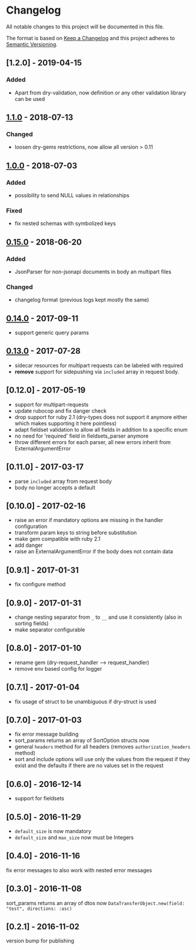 # Changelog
All notable changes to this project will be documented in this file.

The format is based on [Keep a Changelog](http://keepachangelog.com/en/1.0.0/)
and this project adheres to [Semantic Versioning](http://semver.org/spec/v2.0.0.html).

## [1.2.0] - 2019-04-15
### Added
- Apart from dry-validation, now definition or any other validation library can be used

## [1.1.0] - 2018-07-13
### Changed
- loosen dry-gems restrictions, now allow all version > 0.11

## [1.0.0] - 2018-07-03
### Added
- possibility to send NULL values in relationships

### Fixed
- fix nested schemas with symbolized keys

## [0.15.0] - 2018-06-20
### Added
- JsonParser for non-jsonapi documents in body an multipart files

### Changed
- changelog format (previous logs kept mostly the same)

## [0.14.0] - 2017-09-11

- support generic query params

## [0.13.0] - 2017-07-28

- sidecar resources for multipart requests can be labeled with required
- **remove** support for sidepushing via `included` array in request body.

## [0.12.0] - 2017-05-19

- support for multipart-requests
- update rubocop and fix danger check
- drop support for ruby 2.1 (dry-types does not support it anymore either which makes supporting it here pointless)
- adapt fieldset validation to allow all fields in addition to a specific enum
- no need for 'required' field in fieldsets_parser anymore
- throw different errors for each parser, all new errors inherit from ExternalArgumentError

## [0.11.0] - 2017-03-17

- parse `included` array from request body
- body no longer accepts a default

## [0.10.0] - 2017-02-16

- raise an error if mandatory options are missing in the handler configuration
- transform param keys to string before substitution
- make gem compatible with ruby 2.1
- add danger
- raise an ExternalArgumentError if the body does not contain data

## [0.9.1] - 2017-01-31

- fix configure method

## [0.9.0] - 2017-01-31

- change nesting separator from `_` to `__` and use it consistently (also in sorting fields)
- make separator configurable


## [0.8.0] - 2017-01-10

- rename gem (dry-request_handler --> request_handler)
- remove env based config for logger

## [0.7.1] - 2017-01-04

- fix usage of struct to be unambiguous if dry-struct is used

## [0.7.0] - 2017-01-03

- fix error message building
- sort_params returns an array of SortOption structs now
- general `headers` method for all headers (removes `authorization_headers` method)
- sort and include options will use only the values from the request if they exist and the defaults if there are no values set in the request

## [0.6.0] - 2016-12-14

- support for fieldsets

## [0.5.0] - 2016-11-29

- `default_size` is now mandatory
- `default_size` and `max_size` now must be Integers

## [0.4.0] - 2016-11-16

fix error messages to also work with nested error messages

## [0.3.0] - 2016-11-08

sort_params returns an array of dtos now `DataTransferObject.new(field: "test", directions: :asc)`

## [0.2.1] - 2016-11-02

version bump for publishing

[Unreleased]: https://github.com/runtastic/request_handler/compare/v1.1.0...HEAD
[1.1.0]: https://github.com/runtastic/request_handler/compare/v1.0.0...v1.1.0
[1.0.0]: https://github.com/runtastic/request_handler/compare/v0.15.0...v1.0.0
[0.15.0]: https://github.com/runtastic/request_handler/compare/v0.14.0...v0.15.0
[0.14.0]: https://github.com/runtastic/request_handler/compare/v0.13.0...v0.14.0
[0.13.0]: https://github.com/runtastic/request_handler/compare/v0.12.0...v0.13.0

